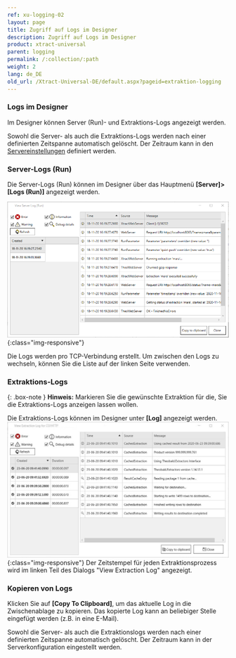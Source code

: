 ```yaml
---
ref: xu-logging-02
layout: page
title: Zugriff auf Logs im Designer
description: Zugriff auf Logs im Designer
product: xtract-universal
parent: logging
permalink: /:collection/:path
weight: 2
lang: de_DE
old_url: /Xtract-Universal-DE/default.aspx?pageid=extraktion-logging
---
```


### Logs im Designer
Im Designer können Server (Run)- und Extraktions-Logs angezeigt werden.

Sowohl die Server- als auch die Extraktions-Logs werden nach einer definierten Zeitspanne automatisch gelöscht. Der Zeitraum kann in den [Servereinstellungen](../server/server_einstellungen) definiert werden.

### Server-Logs (Run)

Die Server-Logs (Run) können im Designer über das Hauptmenü **[Server]>[Logs (Run)]** angezeigt werden.

![View-Server-Log](/img/content/View-Server-Log.png){:class="img-responsive"}
 
Die Logs werden pro TCP-Verbindung erstellt. Um zwischen den Logs zu wechseln, können Sie die Liste auf der linken Seite verwenden. 

### Extraktions-Logs

{: .box-note }
**Hinweis:** Markieren Sie die gewünschte Extraktion für die, Sie die Extraktions-Logs anzeigen lassen wollen. 

Die Extraktions-Logs können im Designer unter **[Log]** angezeigt werden.
![View-Extraction-Log](/img/content/View-Extraction-Log.png){:class="img-responsive"} 
Der Zeitstempel für jeden Extraktionsprozess wird im linken Teil des Dialogs "View Extraction Log" angezeigt.


### Kopieren von Logs
Klicken Sie auf **[Copy To Clipboard]**, um das aktuelle Log in die Zwischenablage zu kopieren. Das kopierte Log kann an beliebiger Stelle eingefügt werden (z.B. in eine E-Mail).

Sowohl die Server- als auch die Extraktionslogs werden nach einer definierten Zeitspanne automatisch gelöscht. Der Zeitraum kann in der Serverkonfiguration eingestellt werden.

